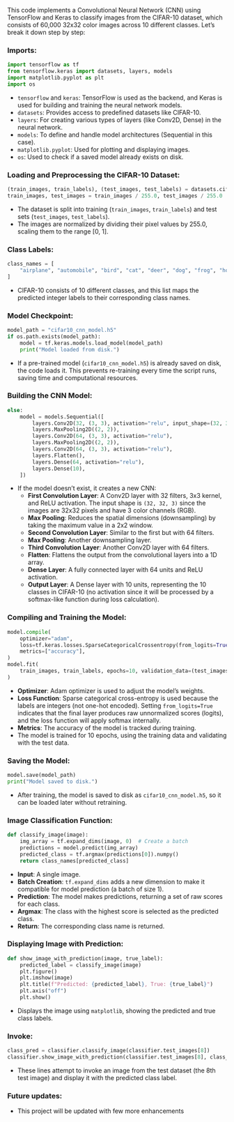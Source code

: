 This code implements a Convolutional Neural Network (CNN) using TensorFlow and Keras to classify images from the CIFAR-10 dataset, which consists of 60,000 32x32 color images across 10 different classes. Let’s break it down step by step:

### Imports:
```python
import tensorflow as tf
from tensorflow.keras import datasets, layers, models
import matplotlib.pyplot as plt
import os
```
- `tensorflow` and `keras`: TensorFlow is used as the backend, and Keras is used for building and training the neural network models.
- `datasets`: Provides access to predefined datasets like CIFAR-10.
- `layers`: For creating various types of layers (like Conv2D, Dense) in the neural network.
- `models`: To define and handle model architectures (Sequential in this case).
- `matplotlib.pyplot`: Used for plotting and displaying images.
- `os`: Used to check if a saved model already exists on disk.

### Loading and Preprocessing the CIFAR-10 Dataset:
```python
(train_images, train_labels), (test_images, test_labels) = datasets.cifar10.load_data()
train_images, test_images = train_images / 255.0, test_images / 255.0
```
- The dataset is split into training (`train_images`, `train_labels`) and test sets (`test_images`, `test_labels`).
- The images are normalized by dividing their pixel values by 255.0, scaling them to the range [0, 1].

### Class Labels:
```python
class_names = [
    "airplane", "automobile", "bird", "cat", "deer", "dog", "frog", "horse", "ship", "truck",
]
```
- CIFAR-10 consists of 10 different classes, and this list maps the predicted integer labels to their corresponding class names.

### Model Checkpoint:
```python
model_path = "cifar10_cnn_model.h5"
if os.path.exists(model_path):
    model = tf.keras.models.load_model(model_path)
    print("Model loaded from disk.")
```
- If a pre-trained model (`cifar10_cnn_model.h5`) is already saved on disk, the code loads it. This prevents re-training every time the script runs, saving time and computational resources.

### Building the CNN Model:
```python
else:
    model = models.Sequential([
        layers.Conv2D(32, (3, 3), activation="relu", input_shape=(32, 32, 3)),
        layers.MaxPooling2D((2, 2)),
        layers.Conv2D(64, (3, 3), activation="relu"),
        layers.MaxPooling2D((2, 2)),
        layers.Conv2D(64, (3, 3), activation="relu"),
        layers.Flatten(),
        layers.Dense(64, activation="relu"),
        layers.Dense(10),
    ])
```
- If the model doesn’t exist, it creates a new CNN:
  - **First Convolution Layer**: A Conv2D layer with 32 filters, 3x3 kernel, and ReLU activation. The input shape is `(32, 32, 3)` since the images are 32x32 pixels and have 3 color channels (RGB).
  - **Max Pooling**: Reduces the spatial dimensions (downsampling) by taking the maximum value in a 2x2 window.
  - **Second Convolution Layer**: Similar to the first but with 64 filters.
  - **Max Pooling**: Another downsampling layer.
  - **Third Convolution Layer**: Another Conv2D layer with 64 filters.
  - **Flatten**: Flattens the output from the convolutional layers into a 1D array.
  - **Dense Layer**: A fully connected layer with 64 units and ReLU activation.
  - **Output Layer**: A Dense layer with 10 units, representing the 10 classes in CIFAR-10 (no activation since it will be processed by a softmax-like function during loss calculation).

### Compiling and Training the Model:
```python
model.compile(
    optimizer="adam",
    loss=tf.keras.losses.SparseCategoricalCrossentropy(from_logits=True),
    metrics=["accuracy"],
)
model.fit(
    train_images, train_labels, epochs=10, validation_data=(test_images, test_labels),
)
```
- **Optimizer**: Adam optimizer is used to adjust the model’s weights.
- **Loss Function**: Sparse categorical cross-entropy is used because the labels are integers (not one-hot encoded). Setting `from_logits=True` indicates that the final layer produces raw unnormalized scores (logits), and the loss function will apply softmax internally.
- **Metrics**: The accuracy of the model is tracked during training.
- The model is trained for 10 epochs, using the training data and validating with the test data.

### Saving the Model:
```python
model.save(model_path)
print("Model saved to disk.")
```
- After training, the model is saved to disk as `cifar10_cnn_model.h5`, so it can be loaded later without retraining.

### Image Classification Function:
```python
def classify_image(image):
    img_array = tf.expand_dims(image, 0)  # Create a batch
    predictions = model.predict(img_array)
    predicted_class = tf.argmax(predictions[0]).numpy()
    return class_names[predicted_class]
```
- **Input**: A single image.
- **Batch Creation**: `tf.expand_dims` adds a new dimension to make it compatible for model prediction (a batch of size 1).
- **Prediction**: The model makes predictions, returning a set of raw scores for each class.
- **Argmax**: The class with the highest score is selected as the predicted class.
- **Return**: The corresponding class name is returned.

### Displaying Image with Prediction:
```python
def show_image_with_prediction(image, true_label):
    predicted_label = classify_image(image)
    plt.figure()
    plt.imshow(image)
    plt.title(f"Predicted: {predicted_label}, True: {true_label}")
    plt.axis("off")
    plt.show()
```
- Displays the image using `matplotlib`, showing the predicted and true class labels.

### Invoke:
```python
class_pred = classifier.classify_image(classifier.test_images[8])
classifier.show_image_with_prediction(classifier.test_images[8], class_pred)
```
- These lines attempt to invoke an image from the test dataset (the 8th test image) and display it with the predicted class label.

### Future updates:
- This project will be updated with few more enhancements
  
